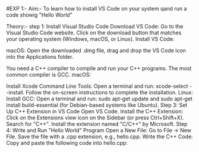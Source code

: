 #EXP 1:- 
Aim:- To learn how to install VS Code on your system qand run a code showig "Hello World" 

Theory:-
step 1: Install Visual Studio Code Download VS Code: Go to the Visual Studio Code website. Click on the download button that matches your operating system (Windows, macOS, or Linux). Install VS Code:

macOS: Open the downloaded .dmg file, drag and drop the VS Code icon into the Applications folder.

You need a C++ compiler to compile and run your C++ programs. The most common compiler is GCC. macOS:

Install Xcode Command Line Tools: Open a terminal and run: xcode-select --install. Follow the on-screen instructions to complete the installation. 
Linux:
Install GCC: Open a terminal and run: sudo apt-get update and sudo apt-get install build-essential (for Debian-based systems like Ubuntu). Step 3: Set Up C++ Extension in VS Code Open VS Code. Install the C++ Extension: Click on the Extensions view icon on the Sidebar (or press Ctrl+Shift+X). Search for "C++". Install the extension named "C/C++" by Microsoft. Step 4: Write and Run "Hello World" Program Open a New File: Go to File -> New File. Save the file with a .cpp extension, e.g., hello.cpp. Write the C++ Code: Copy and paste the following code into hello.cpp:
